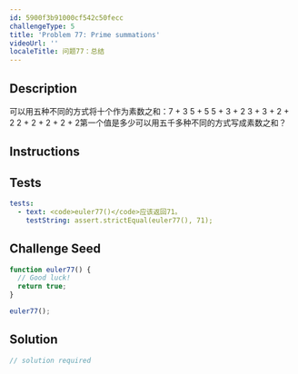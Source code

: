 ```yaml
---
id: 5900f3b91000cf542c50fecc
challengeType: 5
title: 'Problem 77: Prime summations'
videoUrl: ''
localeTitle: 问题77：总结
---
```


## Description
<section id="description">可以用五种不同的方式将十个作为素数之和：7 + 3 5 + 5 5 + 3 + 2 3 + 3 + 2 + 2 2 + 2 + 2 + 2 + 2第一个值是多少可以用五千多种不同的方式写成素数之和？ </section>

## Instructions
<section id="instructions">
</section>

## Tests
<section id='tests'>

```yml
tests:
  - text: <code>euler77()</code>应该返回71。
    testString: assert.strictEqual(euler77(), 71);

```

</section>

## Challenge Seed
<section id='challengeSeed'>

<div id='js-seed'>

```js
function euler77() {
  // Good luck!
  return true;
}

euler77();

```

</div>



</section>

## Solution
<section id='solution'>

```js
// solution required
```
</section>
